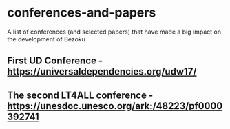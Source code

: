 # conferences-and-papers
A list of conferences (and selected papers) that have made a big impact on the development of Bezoku
## First UD Conference - https://universaldependencies.org/udw17/
## The second LT4ALL conference - https://unesdoc.unesco.org/ark:/48223/pf0000392741 
